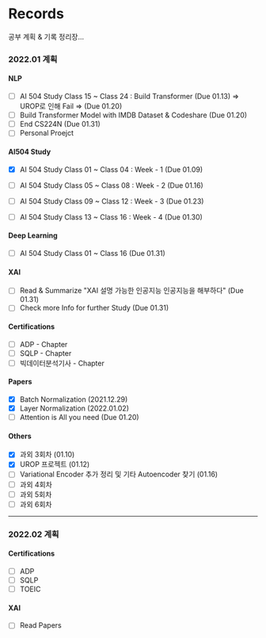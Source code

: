# Records

공부 계획 & 기록 정리장...

### 2022.01 계획
#### NLP
- [ ] AI 504 Study Class 15 ~ Class 24 : Build Transformer (Due 01.13) => UROP로 인해 Fail => (Due 01.20)
- [ ] Build Transformer Model with IMDB Dataset & Codeshare (Due 01.20)
- [ ] End CS224N (Due 01.31)
- [ ] Personal Proejct

#### AI504 Study
- [X] AI 504 Study Class 01 ~ Class 04 : Week - 1 (Due 01.09)
- [ ] AI 504 Study Class 05 ~ Class 08 : Week - 2 (Due 01.16)
- [ ] AI 504 Study Class 09 ~ Class 12 : Week - 3 (Due 01.23)
- [ ] AI 504 Study Class 13 ~ Class 16 : Week - 4 (Due 01.30)


#### Deep Learning
- [ ] AI 504 Study Class 01 ~ Class 16 (Due 01.31)

#### XAI
- [ ] Read & Summarize "XAI 설명 가능한 인공지능 인공지능을 해부하다" (Due 01.31)
- [ ] Check more Info for further Study (Due 01.31)

#### Certifications
- [ ] ADP - Chapter 
- [ ] SQLP - Chapter 
- [ ] 빅데이터분석기사 - Chapter

#### Papers
- [X] Batch Normalization (2021.12.29)
- [X] Layer Normalization (2022.01.02)
- [ ] Attention is All you need (Due 01.20)

#### Others
- [X] 과외 3회차 (01.10)
- [X] UROP 프로젝트 (01.12)
- [ ] Variational Encoder 추가 정리 및 기타 Autoencoder 찾기 (01.16)
- [ ] 과외 4회차
- [ ] 과외 5회차
- [ ] 과외 6회차

---

### 2022.02 계획
#### Certifications
- [ ] ADP
- [ ] SQLP
- [ ] TOEIC

#### XAI
- [ ] Read Papers
